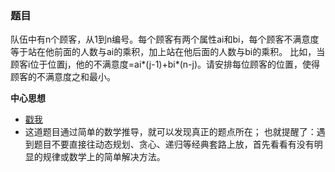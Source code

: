 ### 题目
队伍中有n个顾客，从1到n编号。每个顾客有两个属性ai和bi，每个顾客不满意度等于站在他前面的人数与ai的乘积，加上站在他后面的人数与bi的乘积。
比如，当顾客i位于位置j，他的不满意度=ai*(j-1)+bi*(n-j)。请安排每位顾客的位置，使得顾客的不满意度之和最小。

**中心思想**
- [戳我](https://blog.csdn.net/muzhixi/article/details/100545592)
- 这道题目通过简单的数学推导，就可以发现真正的题点所在；
也就提醒了：遇到题目不要直接往动态规划、贪心、递归等经典套路上放，首先看看有没有明显的规律或数学上的简单解决方法。
